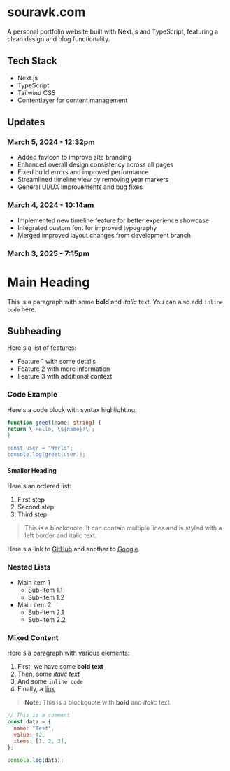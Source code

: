 # souravk.com

A personal portfolio website built with Next.js and TypeScript, featuring a clean design and blog functionality.

## Tech Stack

- Next.js
- TypeScript
- Tailwind CSS
- Contentlayer for content management

## Updates

### March 5, 2024 - 12:32pm

- Added favicon to improve site branding
- Enhanced overall design consistency across all pages
- Fixed build errors and improved performance
- Streamlined timeline view by removing year markers
- General UI/UX improvements and bug fixes

### March 4, 2024 - 10:14am

- Implemented new timeline feature for better experience showcase
- Integrated custom font for improved typography
- Merged improved layout changes from development branch

### March 3, 2025 - 7:15pm

# Main Heading

This is a paragraph with some **bold** and _italic_ text. You can also add `inline code` here.

## Subheading

Here's a list of features:

- Feature 1 with some details
- Feature 2 with more information
- Feature 3 with additional context

### Code Example

Here's a code block with syntax highlighting:

```typescript
function greet(name: string) {
return \`Hello, \${name}!\`;
}

const user = "World";
console.log(greet(user));
```

#### Smaller Heading

Here's an ordered list:

1. First step
2. Second step
3. Third step

> This is a blockquote. It can contain multiple lines
> and is styled with a left border and italic text.

Here's a link to [GitHub](https://github.com) and another to [Google](https://google.com).

### Nested Lists

- Main item 1
  - Sub-item 1.1
  - Sub-item 1.2
- Main item 2
  - Sub-item 2.1
  - Sub-item 2.2

### Mixed Content

Here's a paragraph with various elements:

1. First, we have some **bold text**
2. Then, some _italic text_
3. And some `inline code`
4. Finally, a [link](https://example.com)

> **Note:** This is a blockquote with **bold** and _italic_ text.

```javascript
// This is a comment
const data = {
  name: "Test",
  value: 42,
  items: [1, 2, 3],
};

console.log(data);
```
